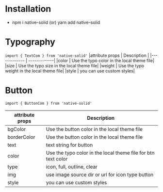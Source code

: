 # Installation
- npm i native-solid  (or)  yarn add native-solid

# Typography
`
import { TextCom } from 'native-solid'
`
|attribute props           | Description |
|------------- | -------------|
|color       | Use the typo color in the local theme file|
|size        | Use the typo size in the local theme file|
|weight       | Use the typo weight in the local theme file|
|style      | you can use custom styles|

# Button
`
import { ButtonCom } from 'native-solid'
`

|attribute props           | Description |
|------------- | -------------|
|bgColor       | Use the button color in the local theme file|
|borderColor       | Use the button color in the local theme file|
|text       | text string for button |
|color       | Use the typo color in the local theme file for btn text color|
|type       | icon, full, outline, clear |
|img       | use image source dir or url for icon type button |
|style      | you can use custom styles |